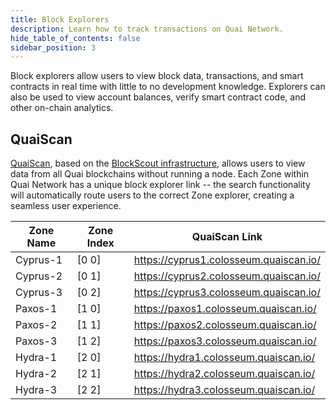 ```yaml
---
title: Block Explorers
description: Learn how to track transactions on Quai Network.
hide_table_of_contents: false
sidebar_position: 3
---
```


Block explorers allow users to view block data, transactions, and smart contracts in real time with little to no development knowledge. Explorers can also be used to view account balances, verify smart contract code, and other on-chain analytics.

## QuaiScan

[QuaiScan](https://cyprus1.colosseum.quaiscan.io/), based on the [BlockScout infrastructure](https://www.blockscout.com/), allows users to view data from all Quai blockchains without running a node. Each Zone within Quai Network has a unique block explorer link -- the search functionality will automatically route users to the correct Zone explorer, creating a seamless user experience.

| Zone Name | Zone Index | QuaiScan Link                          |
| --------  | ---------- | -------------------------------------- |
| Cyprus-1  | [0 0]      | https://cyprus1.colosseum.quaiscan.io/ |
| Cyprus-2  | [0 1]      | https://cyprus2.colosseum.quaiscan.io/ |
| Cyprus-3  | [0 2]      | https://cyprus3.colosseum.quaiscan.io/ |
| Paxos-1   | [1 0]      | https://paxos1.colosseum.quaiscan.io/  |
| Paxos-2   | [1 1]      | https://paxos2.colosseum.quaiscan.io/  |
| Paxos-3   | [1 2]      | https://paxos3.colosseum.quaiscan.io/  |
| Hydra-1   | [2 0]      | https://hydra1.colosseum.quaiscan.io/  |
| Hydra-2   | [2 1]      | https://hydra2.colosseum.quaiscan.io/  |
| Hydra-3   | [2 2]      | https://hydra3.colosseum.quaiscan.io/  |
